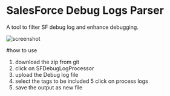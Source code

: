# SalesForce Debug Logs Parser

A tool to filter SF debug log and enhance debugging.

![screenshot](https://github.com/vimaltiwari2612/SalesForceDebugLogsParser/edit/master/Capture.PNG)

#how to use
1. download the zip from git
2. click on SFDebugLogProcessor
3. upload the Debug log file
4. select the tags to be included
5 click on process logs
6. save the output as new file



